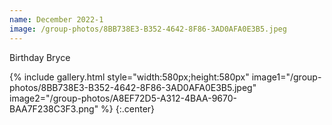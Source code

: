 ```yaml
---
name: December 2022-1
image: /group-photos/8BB738E3-B352-4642-8F86-3AD0AFA0E3B5.jpeg
---
```


 Birthday Bryce
 
{% include gallery.html style="width:580px;height:580px" image1="/group-photos/8BB738E3-B352-4642-8F86-3AD0AFA0E3B5.jpeg"  image2="/group-photos/A8EF72D5-A312-4BAA-9670-BAA7F238C3F3.png" %} {:.center}
